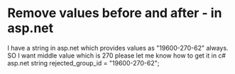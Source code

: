 
# Remove values before and after - in asp.net

I have a string in asp.net which provides values as "19600-270-62" always. SO I want middle value which is 270
please let me know how to get it in c# asp.net
string rejected_group_id = "19600-270-62";

        